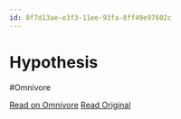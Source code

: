 ```yaml
---
id: 8f7d13ae-e3f3-11ee-93fa-8ff49e97602c
---
```


# Hypothesis
#Omnivore

[Read on Omnivore](https://omnivore.app/me/hypothesis-18e49c41800)
[Read Original](https://hypothes.is/a/ZFemUuPqEe6Q3OvlEDGV2g)

